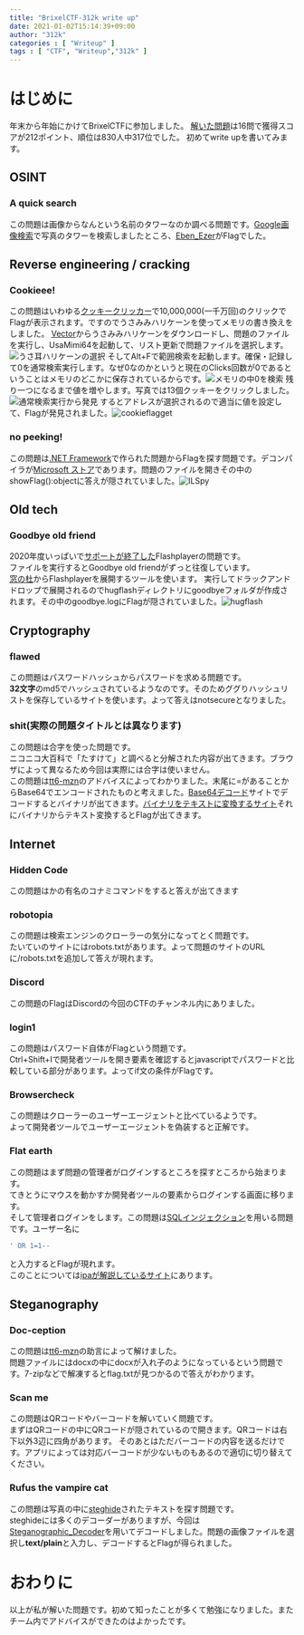 ```yaml
---
title: "BrixelCTF-312k write up"
date: 2021-01-02T15:14:39+09:00
author: "312k"
categories : [ "Writeup" ]
tags : [ "CTF", "Writeup","312k" ]
---
```

# はじめに
年末から年始にかけてBrixelCTFに参加しました。
[解いた問題](https://ctf.brixel.space/users/104)は16問で獲得スコアが212ポイント、順位は830人中317位でした。
初めてwrite upを書いてみます。
## OSINT
### A quick search
この問題は画像からなんという名前のタワーなのか調べる問題です。[Google画像検索](https://www.google.co.jp/imghp?hl=ja)で写真のタワーを検索しましたところ、[Eben_Ezer](https://en.wikipedia.org/wiki/Eben-Ezer_Tower)がFlagでした。
## Reverse engineering / cracking
### Cookieee!
この問題はいわゆる[クッキークリッカー](https://ja.wikipedia.org/wiki/%E3%82%AF%E3%83%83%E3%82%AD%E3%83%BC%E3%82%AF%E3%83%AA%E3%83%83%E3%82%AB%E3%83%BC)で10,000,000(一千万回)のクリックでFlagが表示されます。ですのでうさみみハリケーンを使ってメモリの書き換えをしました。
[Vector](https://www.vector.co.jp/soft/win95/prog/se375830.html)からうさみみハリケーンをダウンロードし、問題のファイルを実行し、UsaMimi64を起動して、リスト更新で問題ファイルを選択します。![うさ耳ハリケーンの選択](../2021-01-02プロセスの選択.png)
そしてAlt+Fで範囲検索を起動します。確保・記録して0を通常検索実行します。なぜ0なのかというと現在のClicks回数が0であるということはメモリのどこかに保存されているからです。![メモリの中0を検索](../2021-01-02メモリの中0を検索.png)
残り一つになるまで値を増やします。写真では13個クッキーをクリックしました。![通常検索実行から発見](../2021-01-02通常検索実行から発見.png)
するとアドレスが選択されるので適当に値を設定して、Flagが発見されました。![cookieflagget](../2021-01-02cookieflagget.png)

### no peeking!
この問題は[.NET Framework](https://ja.wikipedia.org/wiki/.NET_Framework)で作られた問題からFlagを探す問題です。デコンパイラが[Microsoft ストア](https://www.microsoft.com/ja-jp/p/ilspy/9mxfbkfvsq13?activetab=pivot:overviewtab)であります。問題のファイルを開きその中のshowFlag():objectに答えが隠されていました。![ILSpy](../2021-01-02ILSpy.png)
## Old tech
### Goodbye old friend
2020年度いっぱいで[サポートが終了した](https://www.adobe.com/jp/products/flashplayer/end-of-life.html)Flashplayerの問題です。<br>
ファイルを実行するとGoodbye old friendがずっと往復しています。<br>
[窓の杜](https://forest.watch.impress.co.jp/library/software/hugflash/)からFlashplayerを展開するツールを使います。
実行してドラックアンドドロップで展開されるのでhugflashディレクトリにgoodbyeフォルダが作成されます。その中のgoodbye.logにFlagが隠されていました。![hugflash](../2021-01-02hugflash.png)

## Cryptography
### flawed
この問題はパスワードハッシュからパスワードを求める問題です。<br>**32文字**のmd5でハッシュされているようなのです。そのためググりハッシュリストを保存しているサイトを使います。よって答えはnotsecureとなりました。

### shit(実際の問題タイトルとは異なります)
この問題は合字を使った問題です。<br>ニコニコ大百科で「たすけて」と調べると分解された内容が出てきます。ブラウザによって異なるため今回は実際には合字は使いません。<br>
この問題は[tt6-mzn](https://ctftime.org/team/141534)のアドバイスによってわかりました。末尾に=があることからBase64でエンコードされたものと考えました。[Base64デコード](https://tool-taro.com/base64_decode/)サイトでデコードするとバイナリが出てきます。[バイナリをテキストに変換するサイト](https://rakko.tools/tools/75/)それにバイナリからテキスト変換するとFlagが出てきます。
## Internet
### Hidden Code
この問題はかの有名のコナミコマンドをすると答えが出てきます
### robotopia
この問題は検索エンジンのクローラーの気分になってとく問題です。<br>たいていのサイトにはrobots.txtがあります。よって問題のサイトのURLに/robots.txtを追加して答えが現れます。
### Discord
この問題のFlagはDiscordの今回のCTFのチャンネル内にありました。
### login1
この問題はパスワード自体がFlagという問題です。<br>Ctrl+Shift+Iで開発者ツールを開き要素を確認するとjavascriptでパスワードと比較している部分があります。よってif文の条件がFlagです。
### Browsercheck
この問題はクローラーのユーザーエージェントと比べているようです。<br>よって開発者ツールでユーザーエージェントを偽装すると正解です。
### Flat earth
この問題はまず問題の管理者がログインするところを探すところから始まります。<br>てきとうにマウスを動かすか開発者ツールの要素からログインする画面に移ります。<br>
そして管理者ログインをします。この問題は[SQLインジェクション](https://www.ipa.go.jp/security/vuln/websecurity.html)を用いる問題です。ユーザー名に
```sql
' OR 1=1--
```
と入力するとFlagが現れます。<br>
このことについては[ipaが解説しているサイト](https://www.ipa.go.jp/security/awareness/vendor/programmingv2/contents/502.html)にあります。

## Steganography
### Doc-ception
この問題は[tt6-mzn](https://ctftime.org/team/141534)の助言によって解けました。<br>
問題ファイルにはdocxの中にdocxが入れ子のようになっているという問題です。7-zipなどで解凍するとflag.txtが見つかるので答えがわかります。
### Scan me
この問題はQRコードやバーコードを解いていく問題です。<br>
まずはQRコードの中にQRコードが隠されているので開きます。QRコードは右下以外3辺に四角があります。
そのあとはただバーコードの内容を送るだけです。アプリによっては対応バーコードが少ないものもあるので適切に切り替えてください。
### Rufus the vampire cat
この問題は写真の中に[steghide](http://steghide.sourceforge.net/)されたテキストを探す問題です。<br>steghideには多くのデコーダーがありますが、今回は[Steganographic_Decoder](https://futureboy.us/stegano/decinput.html)を用いてデコードしました。問題の画像ファイルを選択し**text/plain**と入力し、デコードするとFlagが得られました。

# おわりに
以上が私が解いた問題です。初めて知ったことが多くて勉強になりました。またチーム内でアドバイスができたのはよかったです。